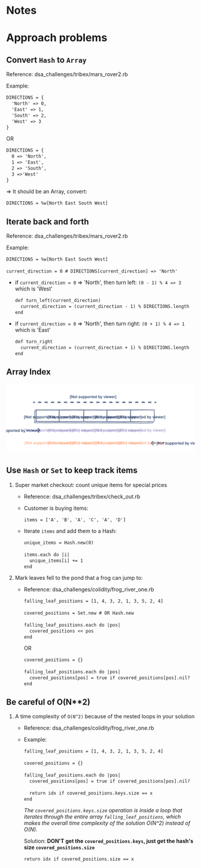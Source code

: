# Notes

# Approach problems

## Convert `Hash` to `Array`

Reference: dsa_challenges/tribex/mars_rover2.rb

Example:

    DIRECTIONS = {
      'North' => 0,
      'East' => 1,
      'South' => 2,
      'West' => 3
    }

OR

    DIRECTIONS = {
      0 => 'North',
      1 => 'East',
      2 => 'South',
      3 =>'West'
    }

=> It should be an Array, convert:

    DIRECTIONS = %w[North East South West]

## Iterate back and forth

Reference: dsa_challenges/tribex/mars_rover2.rb

Example:

    DIRECTIONS = %w[North East South West]

    current_direction = 0 # DIRECTIONS[current_direction] => 'North'

+ if `current_direction = 0` => 'North', then turn left: `(0 - 1) % 4 => 3` which is 'West'

      def turn_left(current_direction)
        current_direction = (current_direction - 1) % DIRECTIONS.length
      end

+ if `current_direction = 0` => 'North', then turn right: `(0 + 1) % 4 => 1` which is 'East'

      def turn_right
        current_direction = (current_direction + 1) % DIRECTIONS.length
      end

## Array Index

  ![Index](../assets/images/array_indices.svg)

## Use `Hash` or `Set` to keep track items

  1. Super market checkout: count unique items for special prices

      - Reference: dsa_challenges/tribex/check_out.rb
      - Customer is buying items:

            items = ['A', 'B', 'A', 'C', 'A', 'D']

      - Iterate `items` and add them to a Hash:

            unique_items = Hash.new(0)

            items.each do |i|
              unique_items[i] += 1
            end

  2. Mark leaves fell to the pond that a frog can jump to:

      - Reference: dsa_challenges/colidity/frog_river_one.rb

            falling_leaf_positions = [1, 4, 3, 2, 1, 3, 5, 2, 4]

            covered_positions = Set.new # OR Hash.new

            falling_leaf_positions.each do |pos|
              covered_positions << pos
            end

          OR

            covered_positions = {}

            falling_leaf_positions.each do |pos|
              covered_positions[pos] = true if covered_positions[pos].nil?
            end


## Be careful of O(N**2)

  1. A time complexity of `O(N^2)` because of the nested loops in your solution

      - Reference: dsa_challenges/colidity/frog_river_one.rb

      - Example:

            falling_leaf_positions = [1, 4, 3, 2, 1, 3, 5, 2, 4]

            covered_positions = {}

            falling_leaf_positions.each do |pos|
              covered_positions[pos] = true if covered_positions[pos].nil?

              return idx if covered_positions.keys.size == x
            end

        *The `covered_positions.keys.size` operation is inside a loop that iterates through the entire array `falling_leaf_positions`, which makes the overall time complexity of the solution O(N^2) instead of O(N).*

        Solution: **DON'T get the `covered_positions.keys`, just get the hash's size `covered_positions.size`**

            return idx if covered_positions.size == x
